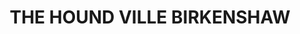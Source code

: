 ---
title: "THE HOUND VILLE BIRKENSHAW"
url: /bradford/the-hound-ville-birkenshaw/
shop: Tiersalon
---